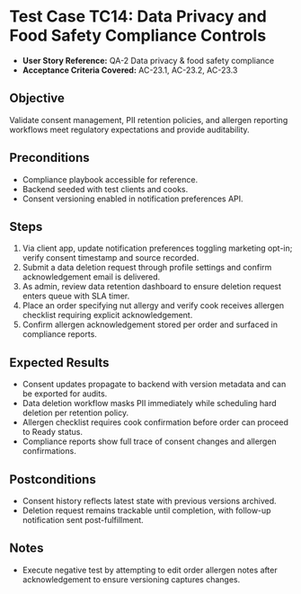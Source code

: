 # Test Case TC14: Data Privacy and Food Safety Compliance Controls

- **User Story Reference:** QA-2 Data privacy & food safety compliance
- **Acceptance Criteria Covered:** AC-23.1, AC-23.2, AC-23.3

## Objective
Validate consent management, PII retention policies, and allergen reporting workflows meet regulatory expectations and provide auditability.

## Preconditions
- Compliance playbook accessible for reference.
- Backend seeded with test clients and cooks.
- Consent versioning enabled in notification preferences API.

## Steps
1. Via client app, update notification preferences toggling marketing opt-in; verify consent timestamp and source recorded.
2. Submit a data deletion request through profile settings and confirm acknowledgement email is delivered.
3. As admin, review data retention dashboard to ensure deletion request enters queue with SLA timer.
4. Place an order specifying nut allergy and verify cook receives allergen checklist requiring explicit acknowledgement.
5. Confirm allergen acknowledgement stored per order and surfaced in compliance reports.

## Expected Results
- Consent updates propagate to backend with version metadata and can be exported for audits.
- Data deletion workflow masks PII immediately while scheduling hard deletion per retention policy.
- Allergen checklist requires cook confirmation before order can proceed to Ready status.
- Compliance reports show full trace of consent changes and allergen confirmations.

## Postconditions
- Consent history reflects latest state with previous versions archived.
- Deletion request remains trackable until completion, with follow-up notification sent post-fulfillment.

## Notes
- Execute negative test by attempting to edit order allergen notes after acknowledgement to ensure versioning captures changes.
